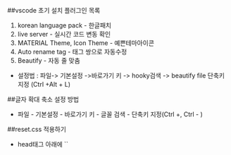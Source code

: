 
##vscode 초기 설치 플러그인 목록
1. korean language pack - 한글패치
2. live server - 실시간 코드 변동 확인
3. MATERIAL Theme, Icon Theme - 예쁜테마아이콘
4. Auto rename tag - 태그 쌍으로 자동수정
5. Beautify - 자동 줄 맞춤
- 설정법 : 파일-> 기본설정 ->바로가기 키 -> hooky검색 -> beautify file 단축키 지정 (Ctrl +Alt + L)

##글자 확대 축소 설정 방법
- 파일 - 기본설정 - 바로가기 키 - 글꼴 검색 - 단축키 지정(Ctrl +, Ctrl - )

##reset.css 적용하기
- head태그 아래에 ``<link rel="stylesheet" href="https://cdn.jsdelivr.net/npm/reset-css@5.0.1/reset.min.css">
